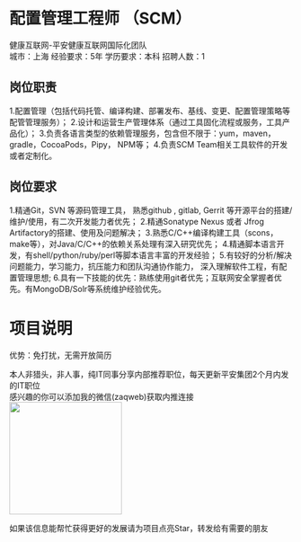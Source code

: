 # 配置管理工程师 （SCM）
健康互联网-平安健康互联网国际化团队  
城市：上海 经验要求：5年 学历要求：本科  招聘人数：1

## 岗位职责
1.配置管理（包括代码托管、编译构建、部署发布、基线、变更、配置管理策略等配管管理服务）；
   2.设计和运营生产管理体系（通过工具固化流程或服务，工具产品化）；
   3.负责各语言类型的依赖管理服务，包含但不限于：yum，maven，gradle，CocoaPods，Pipy， NPM等；
   4.负责SCM Team相关工具软件的开发或者定制化。

## 岗位要求
1.精通Git，SVN 等源码管理工具， 熟悉github , gitlab, Gerrit 等开源平台的搭建/维护/使用，有二次开发能力者优先；
   2.精通Sonatype Nexus 或者 Jfrog Artifactory的搭建、使用及问题解决；
   3.熟悉C/C++编译构建工具（scons，make等），对Java/C/C++的依赖关系处理有深入研究优先；
   4.精通脚本语言开发，有shell/python/ruby/perl等脚本语言丰富的开发经验；
   5.有较好的分析/解决问题能力，学习能力，抗压能力和团队沟通协作能力， 深入理解软件工程，有配置管理思想;
   6.具有一下技能的优先：熟练使用git者优先；互联网安全掌握者优先。有MongoDB/Solr等系统维护经验优先。

# 项目说明

优势：免打扰，无需开放简历

本人非猎头，非人事，纯IT同事分享内部推荐职位，每天更新平安集团2个月内发的IT职位  
感兴趣的你可以添加我的微信(zaqweb)获取内推连接  
<img src="https://github.com/zaqweb/PA-IT-JOBS/blob/master/WechatICode.jpeg"  height="200" width="200">

如果该信息能帮忙获得更好的发展请为项目点亮Star，转发给有需要的朋友




